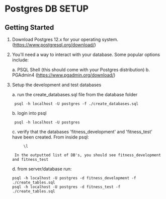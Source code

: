 # Postgres DB SETUP

## Getting Started

1.  Download Postgres 12.x for your operating system. (https://www.postgresql.org/download/)

2.  You'll need a way to interact with your database. Some popular options include:

    a. PSQL Shell (this should come with your Postgres distribution)
    b. PGAdmin4 (https://www.pgadmin.org/download/)

3.  Setup the development and test databases

    a. run the create_databases.sql file from the database folder

         psql -h localhost -U postgres -f ./create_databases.sql

    b. login into psql

         psql -h localhost -U postgres

    c. verify that the databases 'fitness_development' and 'fitness_test' have been created. From inside psql:

             \l

         In the outputted list of DB's, you should see fitness_development and fitness_test

    d. from server/database run:

        psql -h localhost -U postgres -d fitness_development -f ./create_tables.sql
        psql -h localhost -U postgres -d fitness_test -f ./create_tables.sql